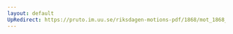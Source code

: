 ```yaml
---
layout: default
UpRedirect: https://pruto.im.uu.se/riksdagen-motions-pdf/1868/mot_1868__fk__14/mot_1868__fk__14-001.pdf
---
```

